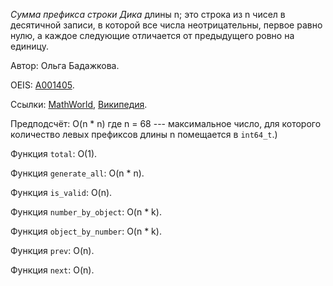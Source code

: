 *Сумма префикса строки Дика* длины n;
это строка из n чисел в десятичной записи, в которой все числа неотрицательны, первое равно нулю, а каждое следующие отличается от предыдущего ровно на единицу.

Автор: Ольга Бадажкова.

OEIS: [A001405](https://oeis.org/A001405).

Ссылки:
[MathWorld](),
[Википедия]().

Предподсчёт: O(n * n) где n = 68 --- максимальное число,
для которого количество левых префиксов длины n помещается в `int64_t`.)

Функция `total`: O(1).

Функция `generate_all`: O(n * n).

Функция `is_valid`: O(n).

Функция `number_by_object`: O(n * k).

Функция `object_by_number`: O(n * k).

Функция `prev`: O(n).

Функция `next`: O(n).
